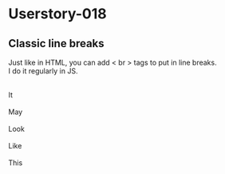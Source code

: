 # Userstory-018

## Classic line breaks

Just like in HTML, you can add < br > tags to put in line breaks.<br> 
I do it regularly in JS.<br><br>

It <br><br>
May<br><br>
Look<br><br>
Like<br><br>
This






